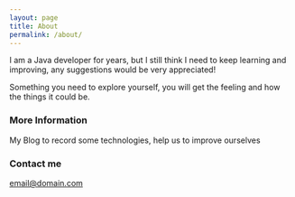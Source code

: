 ```yaml
---
layout: page
title: About
permalink: /about/
---
```


I am a Java developer for years, but I still  think I need to keep learning and improving, any suggestions would be very appreciated!

Something you need to explore yourself, you will get the feeling and how the things it could be. 

### More Information

My Blog to record some technologies, help us to improve ourselves

### Contact me

[email@domain.com](mailto:68344150@qq.com)
